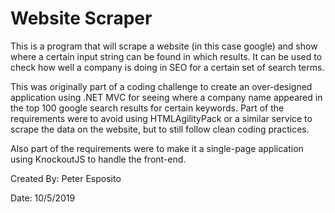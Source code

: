 # Website Scraper
This is a program that will scrape a website (in this case google) and show where a certain input string can be found in which results. 
It can be used to check how well a company is doing in SEO for a certain set of search terms.

This was originally part of a coding challenge to create an over-designed application using .NET MVC for seeing where a company name appeared in the top 100 google search results for certain keywords.
Part of the requirements were to avoid using HTMLAgilityPack or a similar service to scrape the data on the website, but to still follow clean coding practices.

Also part of the requirements were to make it a single-page application using KnockoutJS to handle the front-end.

Created By: Peter Esposito

Date: 10/5/2019
